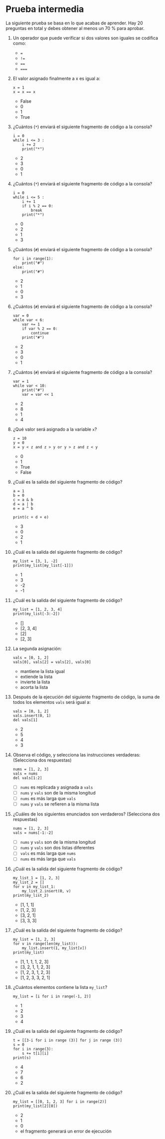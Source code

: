 # Prueba intermedia

La siguiente prueba se basa en lo que acabas de aprender. Hay 20 preguntas en total y debes obtener al menos un 70 % para aprobar.

1. Un operador que puede verificar si dos valores son iguales se codifica como:

    * `=`
    * `!=`
    * `==`
    * `===`

2. El valor asignado finalmente a x es igual a:

    ```
    x = 1
    x = x == x 
    ```

    * False
    * 0
    * 1
    * True

3. ¿Cuántos (`*`) enviará el siguiente fragmento de código a la consola?

    ```
    i = 0
    while i <= 3 :
        i += 2
        print("*")
    ```

    * 2
    * 3
    * 0
    * 1

4. ¿Cuántos (`*`) enviará el siguiente fragmento de código a la consola?

    ```
    i = 0
    while i <= 5 :
        i += 1
        if i % 2 == 0:
            break
        print("*") 
    ```

    * 0
    * 2
    * 1
    * 3

5. ¿Cuántos (`#`) enviará el siguiente fragmento de código a la consola?

    ```
    for i in range(1):
        print("#")
    else:
        print("#")
    ```

    * 2
    * 1
    * 0
    * 3

6. ¿Cuántos (`#`) enviará el siguiente fragmento de código a la consola?

    ```
    var = 0
    while var < 6:
        var += 1
        if var % 2 == 0:
            continue
        print("#")
    ```

    * 2
    * 3
    * 0
    * 1

7. ¿Cuántos (`#`) enviará el siguiente fragmento de código a la consola?

    ```
    var = 1
    while var < 10:
        print("#")
        var = var << 1

    ```

    * 2
    * 8
    * 1
    * 4

8. ¿Qué valor será asignado a la variable `x`?

    ```
    z = 10
    y = 0
    x = y < z and z > y or y > z and z < y 
    ```

    * 0
    * 1
    * True
    * False

9. ¿Cuál es la salida del siguiente fragmento de código?

    ```
    a = 1
    b = 0
    c = a & b
    d = a | b
    e = a ^ b
    
    print(c + d + e) 
    ```

    * 3
    * 0
    * 2
    * 1

10. ¿Cuál es la salida del siguiente fragmento de código?

    ```
    my_list = [3, 1, -2]
    print(my_list[my_list[-1]])
    ```

    * 1
    * 3
    * -2
    * -1

11. ¿Cuál es la salida del siguiente fragmento de código?

    ```
    my_list = [1, 2, 3, 4]
    print(my_list[-3:-2]) 
    ```

    * []
    * [2, 3, 4]
    * [2]
    * [2, 3]

12. La segunda asignación:

    ```
    vals = [0, 1, 2]
    vals[0], vals[2] = vals[2], vals[0] 
    ```

    * mantiene la lista igual
    * extiende la lista
    * invierte la lista
    * acorta la lista

13. Después de la ejecución del siguiente fragmento de código, la suma de todos los elementos `vals` será igual a:

    ```
    vals = [0, 1, 2]
    vals.insert(0, 1)
    del vals[1] 
    ```

    * 2
    * 5
    * 4
    * 3

14. Observa el código, y selecciona las instrucciones verdaderas: (Selecciona dos respuestas)

    ```
    nums = [1, 2, 3]
    vals = nums
    del vals[1:2] 
    ```

    * [ ] `nums` es replicada y asignada a `vals`
    * [ ] `nums` y `vals` son de la misma longitud
    * [ ] `nums` es más larga que `vals`
    * [ ] `nums` y `vals` se refieren a la misma lista

15. ¿Cuáles de los siguientes enunciados son verdaderos? (Selecciona dos respuestas)

    ```
    nums = [1, 2, 3]
    vals = nums[-1:-2] 
    ```

    * [ ] `nums` y `vals` son de la misma longitud
    * [ ] `nums` y `vals` son dos listas diferentes
    * [ ] `vals` es más larga que `nums`
    * [ ] `nums` es más larga que `vals`

16. ¿Cuál es la salida del siguiente fragmento de código?

    ```
    my_list_1 = [1, 2, 3]
    my_list_2 = []
    for v in my_list_1:
        my_list_2.insert(0, v)
    print(my_list_2)
    ```

    * [1, 1, 1]
    * [1, 2, 3]
    * [3, 2, 1]
    * [3, 3, 3]

17. ¿Cuál es la salida del siguiente fragmento de código?

    ```
    my_list = [1, 2, 3]
    for v in range(len(my_list)):
        my_list.insert(1, my_list[v])
    print(my_list) 
    ```

    * [1, 1, 1, 1, 2, 3]
    * [3, 2, 1, 1, 2, 3]
    * [1, 2, 3, 1, 2, 3]
    * [1, 2, 3, 3, 2, 1]

18. ¿Cuántos elementos contiene la lista `my_list`?

    ```
    my_list = [i for i in range(-1, 2)]
    ```

    * 1
    * 2
    * 3
    * 4

19. ¿Cuál es la salida del siguiente fragmento de código?

    ```
    t = [[3-i for i in range (3)] for j in range (3)]
    s = 0
    for i in range(3):
        s += t[i][i]
    print(s) 
    ```

    * 4
    * 7
    * 6
    * 2

20. ¿Cuál es la salida del siguiente fragmento de código?

    ```
    my_list = [[0, 1, 2, 3] for i in range(2)]
    print(my_list[2][0])
    ```
 
    * 2
    * 1
    * 0
    * el fragmento generará un error de ejecución
